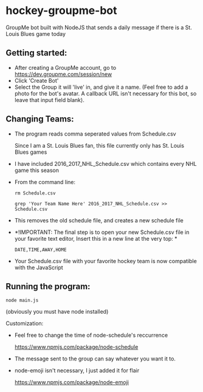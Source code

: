 # hockey-groupme-bot
GroupMe bot built with NodeJS that sends a daily message if there is a St. Louis Blues game today

## Getting started: ##
* After creating a GroupMe account, go to https://dev.groupme.com/session/new
* Click 'Create Bot'
* Select the Group it will 'live' in, and give it a name. (Feel free to add a photo for the bot's avatar. A callback URL isn't necessary for this bot, so leave that input field blank).

## Changing Teams: ##
* The program reads comma seperated values from Schedule.csv
  
  Since I am a St. Louis Blues fan, this file currently only has St. Louis Blues games
* I have included 2016_2017_NHL_Schedule.csv which contains every NHL game this season
* From the command line:
    
    `rm Schedule.csv`
    
    `grep 'Your Team Name Here' 2016_2017_NHL_Schedule.csv >> Schedule.csv`
* This removes the old schedule file, and creates a new schedule file
* *!IMPORTANT: 
  The final step is to open your new Schedule.csv file in your favorite text editor,
  Insert this in a new line at the very top: *
    
    `DATE,TIME,AWAY,HOME`
* Your Schedule.csv file with your favorite hockey team is now compatible with the JavaScript

## Running the program: ##
  
   `node main.js`

  (obviously you must have node installed)

Customization:
* Feel free to change the time of node-schedule's reccurrence

  https://www.npmjs.com/package/node-schedule

* The message sent to the group can say whatever you want it to.
* node-emoji isn't necessary, I just added it for flair

  https://www.npmjs.com/package/node-emoji

